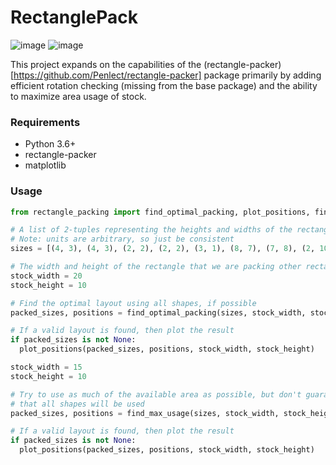 # RectanglePack
![image](https://github.com/nhansendev/RectanglePack/assets/9289200/67492a9b-baf2-4609-bb56-0cf20404672a)
![image](https://github.com/nhansendev/RectanglePack/assets/9289200/94f78ece-28e1-482b-a0ff-2bf277423906)

This project expands on the capabilities of the (rectangle-packer)[https://github.com/Penlect/rectangle-packer] package primarily by adding efficient rotation checking (missing from the base package) and the ability to maximize area usage of stock.

### Requirements
- Python 3.6+
- rectangle-packer
- matplotlib

### Usage
```python
from rectangle_packing import find_optimal_packing, plot_positions, find_max_usage

# A list of 2-tuples representing the heights and widths of the rectangles to be packed
# Note: units are arbitrary, so just be consistent
sizes = [(4, 3), (4, 3), (2, 2), (2, 2), (3, 1), (8, 7), (7, 8), (2, 10), (1, 1)]

# The width and height of the rectangle that we are packing other rectangles into
stock_width = 20
stock_height = 10

# Find the optimal layout using all shapes, if possible
packed_sizes, positions = find_optimal_packing(sizes, stock_width, stock_height)

# If a valid layout is found, then plot the result
if packed_sizes is not None:
  plot_positions(packed_sizes, positions, stock_width, stock_height)

stock_width = 15
stock_height = 10

# Try to use as much of the available area as possible, but don't guarantee
# that all shapes will be used
packed_sizes, positions = find_max_usage(sizes, stock_width, stock_height, None)

# If a valid layout is found, then plot the result
if packed_sizes is not None:
  plot_positions(packed_sizes, positions, stock_width, stock_height)
```
